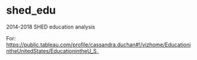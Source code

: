 # shed_edu
2014-2018 SHED education analysis

For: https://public.tableau.com/profile/cassandra.duchan#!/vizhome/EducationintheUnitedStates/EducationintheU_S_
